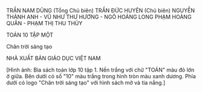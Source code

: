 TRẦN NAM DŨNG (Tổng Chủ biên)
TRẦN ĐỨC HUYÊN (Chủ biên)
NGUYỄN THÀNH ANH - VŨ NHƯ THƯ HƯƠNG - NGÔ HOÀNG LONG
PHẠM HOÀNG QUÂN - PHẠM THỊ THU THỦY

TOÁN
10
TẬP MỘT

Chân trời sáng tạo

NHÀ XUẤT BẢN GIÁO DỤC VIỆT NAM

[Hình ảnh: Bìa sách toán lớp 10 tập 1. Nền trắng với chữ "TOÁN" màu đỏ lớn ở giữa. Bên dưới có số "10" màu trắng trong hình tròn màu xanh dương. Phía dưới có logo "Chân trời sáng tạo" với hình sách mở và tia nắng.]